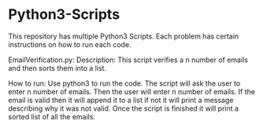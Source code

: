# Python3-Scripts
This repository has multiple Python3 Scripts.
Each problem has certain instructions on how to run each code.




EmailVerification.py:
  Description: This script verifies a n number of emails and then sorts them into a
               list.
               
  How to run: Use python3 to run the code. The script will ask the user to enter n
              number of emails. Then the user will enter n number of emails. If the
              email is valid then it will append it to a list if not it will print
              a message describing why it was not valid. Once the script is finished
              it will print a sorted list of all the emails.
